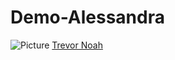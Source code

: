 # Demo-Alessandra
![Picture](https://raw.github.com/{aleschnider}/{Demo-Alessandra}/{master}/{Mawana.jpg})
[Trevor Noah](https://www.youtube.com/watch?v=4DMEekDsN2M)

